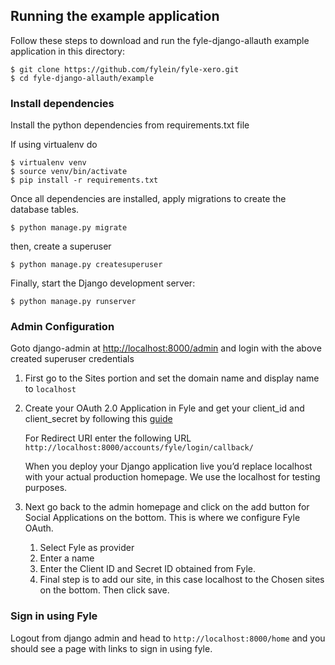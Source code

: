 ## Running the example application

Follow these steps to download and run the fyle-django-allauth example application in this directory:

    $ git clone https://github.com/fylein/fyle-xero.git
    $ cd fyle-django-allauth/example


### Install dependencies    
Install the python dependencies from requirements.txt file

If using virtualenv do

    $ virtualenv venv
    $ source venv/bin/activate
    $ pip install -r requirements.txt

Once all dependencies are installed, apply migrations to create the database tables.

    $ python manage.py migrate
    
then, create a superuser

    $ python manage.py createsuperuser

Finally, start the Django development server:

    $ python manage.py runserver

### Admin Configuration
Goto django-admin at [http://localhost:8000/admin](http://localhost:8000/admin) and login with the above created superuser credentials

1. First go to the Sites portion and set the domain name and display name to ```localhost```

2. Create your OAuth 2.0 Application in Fyle and get your client_id and client_secret by following this [guide](https://www.fylehq.com/help/en/articles/3045578-integrating-with-fyle)

    For Redirect URI enter the following URL ``http://localhost:8000/accounts/fyle/login/callback/``
    
    When you deploy your Django application live you’d replace localhost with your actual production homepage. We use the localhost for testing purposes.
    
3. Next go back to the admin homepage and click on the add button for Social Applications on the bottom.
   This is where we configure Fyle OAuth. 
   1. Select Fyle as provider
   2. Enter a name 
   3. Enter the Client ID and Secret ID obtained from Fyle.
   4. Final step is to add our site, in this case localhost to the Chosen sites on the bottom. Then click save.

### Sign in using Fyle
Logout from django admin and head to ``http://localhost:8000/home`` and you should see a page with links to sign in using fyle.
